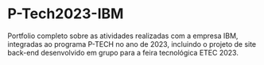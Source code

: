 # P-Tech2023-IBM
Portfolio completo sobre as atividades realizadas com a empresa IBM, integradas ao programa P-TECH no ano de 2023, incluindo o projeto de site back-end desenvolvido em grupo para a feira tecnológica ETEC 2023.
